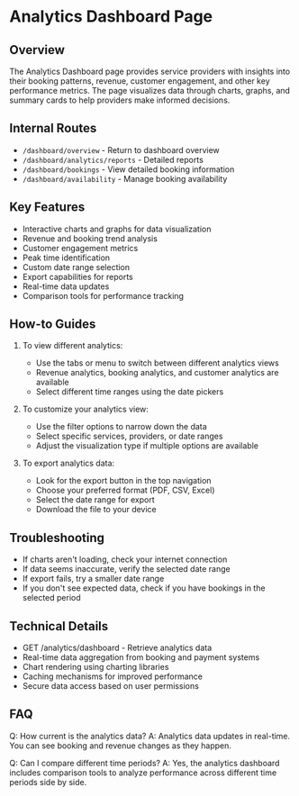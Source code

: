 # Analytics Dashboard Page

## Overview
The Analytics Dashboard page provides service providers with insights into their booking patterns, revenue, customer engagement, and other key performance metrics. The page visualizes data through charts, graphs, and summary cards to help providers make informed decisions.

## Internal Routes
- `/dashboard/overview` - Return to dashboard overview
- `/dashboard/analytics/reports` - Detailed reports
- `/dashboard/bookings` - View detailed booking information
- `/dashboard/availability` - Manage booking availability

## Key Features
- Interactive charts and graphs for data visualization
- Revenue and booking trend analysis
- Customer engagement metrics
- Peak time identification
- Custom date range selection
- Export capabilities for reports
- Real-time data updates
- Comparison tools for performance tracking

## How-to Guides
1. To view different analytics:
   - Use the tabs or menu to switch between different analytics views
   - Revenue analytics, booking analytics, and customer analytics are available
   - Select different time ranges using the date pickers

2. To customize your analytics view:
   - Use the filter options to narrow down the data
   - Select specific services, providers, or date ranges
   - Adjust the visualization type if multiple options are available

3. To export analytics data:
   - Look for the export button in the top navigation
   - Choose your preferred format (PDF, CSV, Excel)
   - Select the date range for export
   - Download the file to your device

## Troubleshooting
- If charts aren't loading, check your internet connection
- If data seems inaccurate, verify the selected date range
- If export fails, try a smaller date range
- If you don't see expected data, check if you have bookings in the selected period

## Technical Details
- GET /analytics/dashboard - Retrieve analytics data
- Real-time data aggregation from booking and payment systems
- Chart rendering using charting libraries
- Caching mechanisms for improved performance
- Secure data access based on user permissions

## FAQ
Q: How current is the analytics data?
A: Analytics data updates in real-time. You can see booking and revenue changes as they happen.

Q: Can I compare different time periods?
A: Yes, the analytics dashboard includes comparison tools to analyze performance across different time periods side by side.